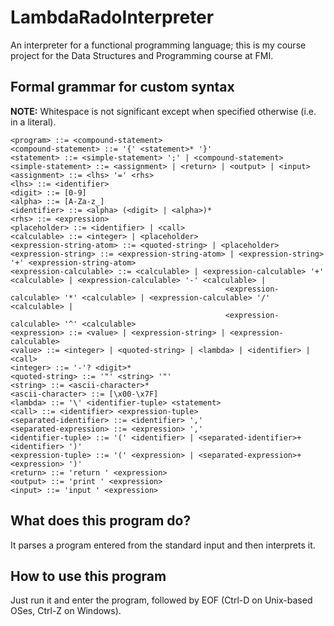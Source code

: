 # LambdaRadoInterpreter
An interpreter for a functional programming language; this is my course project for the Data Structures and Programming course at FMI.


## Formal grammar for custom syntax
**NOTE:** Whitespace is not significant except when specified otherwise (i.e. in a literal).

	<program> ::= <compound-statement>
	<compound-statement> ::= '{' <statement>* '}'
	<statement> ::= <simple-statement> ';' | <compound-statement>
	<simple-statement> ::= <assignment> | <return> | <output> | <input>
	<assignment> ::= <lhs> '=' <rhs>
	<lhs> ::= <identifier>
	<digit> ::= [0-9]
	<alpha> ::= [A-Za-z_]
	<identifier> ::= <alpha> (<digit> | <alpha>)*
	<rhs> ::= <expression>
	<placeholder> ::= <identifier> | <call>
	<calculable> ::= <integer> | <placeholder>
	<expression-string-atom> ::= <quoted-string> | <placeholder>
	<expression-string> ::= <expression-string-atom> | <expression-string> '+' <expression-string-atom>
	<expression-calculable> ::= <calculable> | <expression-calculable> '+' <calculable> | <expression-calculable> '-' <calculable> | 
					   							    <expression-calculable> '*' <calculable> | <expression-calculable> '/' <calculable> |
					   							    <expression-calculable> '^' <calculable>
	<expression> ::= <value> | <expression-string> | <expression-calculable>
	<value> ::= <integer> | <quoted-string> | <lambda> | <identifier> | <call>
	<integer> ::= '-'? <digit>*
	<quoted-string> ::= '"' <string> '"'
	<string> ::= <ascii-character>*
	<ascii-character> ::= [\x00-\x7F]
	<lambda> ::= '\' <identifier-tuple> <statement>
	<call> ::= <identifier> <expression-tuple>
	<separated-identifier> ::= <identifier> ','
	<separated-expression> ::= <expression> ','
	<identifier-tuple> ::= '(' <identifier> | <separated-identifier>+ <identifier> ')'
	<expression-tuple> ::= '(' <expression> | <separated-expression>+ <expression> ')'
	<return> ::= 'return ' <expression>
	<output> ::= 'print ' <expression>
	<input> ::= 'input ' <expression>
	
	

## What does this program do?
It parses a program entered from the standard input and then interprets it.


## How to use this program
Just run it and enter the program, followed by EOF (Ctrl-D on Unix-based OSes, Ctrl-Z on Windows).
